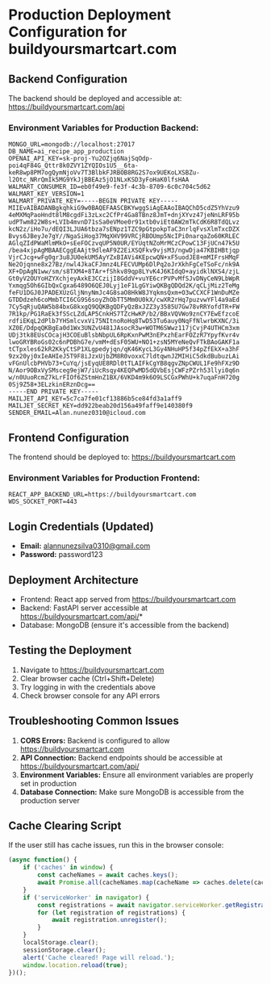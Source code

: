 # Production Deployment Configuration for buildyoursmartcart.com

## Backend Configuration
The backend should be deployed and accessible at: https://buildyoursmartcart.com/api

### Environment Variables for Production Backend:
```
MONGO_URL=mongodb://localhost:27017
DB_NAME=ai_recipe_app_production
OPENAI_API_KEY=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
WALMART_CONSUMER_ID=eb0f49e9-fe3f-4c3b-8709-6c0c704c5d62
WALMART_KEY_VERSION=1
WALMART_PRIVATE_KEY=-----BEGIN PRIVATE KEY-----
MIIEvAIBADANBgkqhkiG9w0BAQEFAASCBKYwggSiAgEAAoIBAQChD5cdZ5YhVzu9
4eMXMqPaoHndt8lM8cgdFi3zLxc2CfPr4Ga8TBnz8JmT+dnjXYvz47jeNnLRF95b
udPTwm822W8s+LVIb4mvnD71sSa0eVMoe0r91xtb0viEt0AW2mTkCdK6R8TdQLvz
kcN2z/iHo7u/dEQI3LJUA6tbza7sENpz1TZC9pGtpokpTaC3nrlqFvsXlmTxcDZX
Bvys6JBeyJe7gY//NgaSiHog37MqXHV99VRCjRBOUmp5NcIPi0narqaZo60KRLEC
AGlqZIdPWaMlmMkO+sEeFOCzvqUP5N0UR/EYUqtNZoMrMCzCPowC13FjUCn47k5U
/bea4xjpAgMBAAECggEAAjt9dleAF9Z2EiXSQFkv9vjsM3/ngwDja47KBIHBtjqp
VjrCJcg+wFg0gr3u8JU0ekUM5AyYZxBIAVi4KEpcwQN+xF5uodJE8+mMIFrsHMqF
Ne2Ojqnne8x27Bz/nwl4JkaCFJmnz4LFECVUMp6DlPq2oJrXkhFgCeTSoFc/nk9A
XF+DpAgN1ww/sm/s8TXM4+8TAr+fShkv89qp8LYvK4J6KIdqO+ayidklNXS4/zjL
Gt0yV2OUYoHZYXchjeyAxkE3CCzijI8GddV+vuYE6crPVPvMfSJvDNyCeN9LbWpR
Yxmqg5Oh6GIbQxCgxa6489O6QEJ0Lyj1eF1LgGYiwQKBgQDQd2K/qCLjMiz2TeMg
feFU1DGJ0JPADEXUzGljNnyNmJc4G8saO8HkW8JYqkmsQxm+O3wCCXCF1WnDuMZe
GTDDdzeh6coMmbTCI6CG9S6soyZhObTT5Mm0U0kX/cwXR2rHq7puzvwYFl4a9aEd
7Cy5qRjuQAW5b84bxG8kxgQ9QQKBgQDFyQzBxJZZ3y3585U7Gw78vRRYofdTR+FW
7R1kp/PG1RaEk3fSScLZdLAP5CnkHS7TZcHwKP/b2/BBxVQVWo9znCY7EwEfzcoE
rdfiEKqL2dPlb7YHSmlcvxVi75NItnoRoHq8TwD53Tu6auy0NqFfNlwrbKXNC/3i
XZ0E/DdpqQKBgEa0d1Wx3UNZvU481JAsocR3w+WOTM6SWwz117jCvjP4UTHCm3xm
UDj3tk8EUsCOcajH3COEuBlsbNbpUL6RpKxnPwM3nEPxzhEarFOZzR7YpyfKvr4v
lwoGRYBRoGs02c6nPDBhG7e/vmM+dEsF05WU+NO1+zsN5MYeNeQvFTkBAoGAKF1a
tCTpxles62kR2KkyCtSP1XLgpedyjqn/qK46KycL3Gy4NHuHP5f34pZfEkX+a3hF
9zx20yj0xIeAHIeJ5T9F8iJzxUjbZM8R0voxxC7ldtqwnJZMIHiC5dkdBubuzLAi
vFGnUlcbPHVb73+CuYq/jsEyqUE8RDl0tTLAIFkCgYB8qgvZNpCWUL1Fe9hFXz9D
N/Aor9OBxVySMsceg9ejW7/iUcRsqy4KEQPwMD5dQVbEsjCWFzPZrh53llyi0q6n
w/n0UuoRcmZ7kLrFIOf6ZStmHnZ1BX/6VKD4m9k6O9LSCGxPWhU+k7uqaFnH720g
0Sj9Z58+3ELzkinERznDcg==
-----END PRIVATE KEY-----
MAILJET_API_KEY=5c7ca7fe01cf13886b5ce84fd3a1aff9
MAILJET_SECRET_KEY=dd922beab20d156a49faff9e140380f9
SENDER_EMAIL=Alan.nunez0310@icloud.com
```

## Frontend Configuration
The frontend should be deployed to: https://buildyoursmartcart.com

### Environment Variables for Production Frontend:
```
REACT_APP_BACKEND_URL=https://buildyoursmartcart.com
WDS_SOCKET_PORT=443
```

## Login Credentials (Updated)
- **Email:** alannunezsilva0310@gmail.com
- **Password:** password123

## Deployment Architecture
- Frontend: React app served from https://buildyoursmartcart.com
- Backend: FastAPI server accessible at https://buildyoursmartcart.com/api/*
- Database: MongoDB (ensure it's accessible from the backend)

## Testing the Deployment
1. Navigate to https://buildyoursmartcart.com
2. Clear browser cache (Ctrl+Shift+Delete)
3. Try logging in with the credentials above
4. Check browser console for any API errors

## Troubleshooting Common Issues
1. **CORS Errors:** Backend is configured to allow https://buildyoursmartcart.com
2. **API Connection:** Backend endpoints should be accessible at https://buildyoursmartcart.com/api/
3. **Environment Variables:** Ensure all environment variables are properly set in production
4. **Database Connection:** Make sure MongoDB is accessible from the production server

## Cache Clearing Script
If the user still has cache issues, run this in the browser console:
```javascript
(async function() {
    if ('caches' in window) {
        const cacheNames = await caches.keys();
        await Promise.all(cacheNames.map(cacheName => caches.delete(cacheName)));
    }
    if ('serviceWorker' in navigator) {
        const registrations = await navigator.serviceWorker.getRegistrations();
        for (let registration of registrations) {
            await registration.unregister();
        }
    }
    localStorage.clear();
    sessionStorage.clear();
    alert('Cache cleared! Page will reload.');
    window.location.reload(true);
})();
```